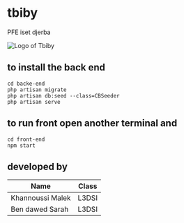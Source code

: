 # tbiby 
PFE iset djerba



![Logo of Tbiby](https://raw.githubusercontent.com/khannoussi-malek/tbiby/master/front-end/public/image/icons/logo192.png?token=AOSS3CPEGZ2TV3WR22JSXPLAWFF4U)

## to install the back end
```
cd backe-end
php artisan migrate
php artisan db:seed --class=CBSeeder
php artisan serve
```

## to run front open another terminal and
```
cd front-end
npm start
```
## developed by
Name | Class
------------ | -------------
Khannoussi Malek | L3DSI
Ben dawed Sarah | L3DSI
